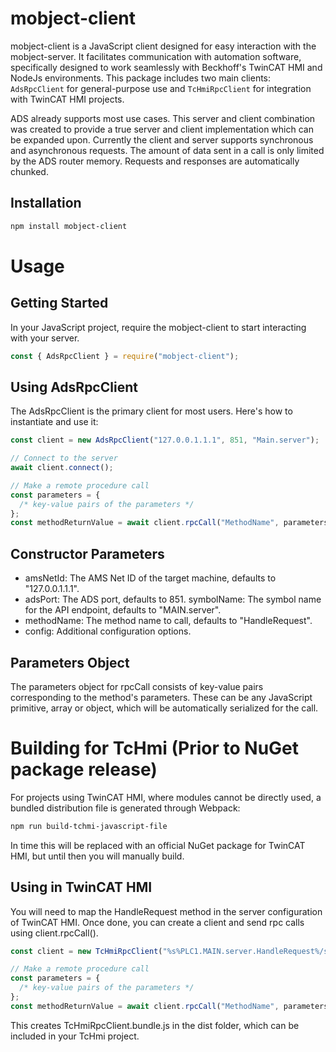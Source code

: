 # mobject-client

mobject-client is a JavaScript client designed for easy interaction with the mobject-server. It facilitates communication with automation software, specifically designed to work seamlessly with Beckhoff's TwinCAT HMI and NodeJs environments. This package includes two main clients: `AdsRpcClient` for general-purpose use and `TcHmiRpcClient` for integration with TwinCAT HMI projects.

ADS already supports most use cases. This server and client combination was created to provide a true server and client implementation which can be expanded upon. Currently the client and server supports synchronous and asynchronous requests. The amount of data sent in a call is only limited by the ADS router memory. Requests and responses are automatically chunked.

## Installation

```bash
npm install mobject-client
```

# Usage

## Getting Started

In your JavaScript project, require the mobject-client to start interacting with your server.

```javascript
const { AdsRpcClient } = require("mobject-client");
```

## Using AdsRpcClient

The AdsRpcClient is the primary client for most users. Here's how to instantiate and use it:

```javascript
const client = new AdsRpcClient("127.0.0.1.1.1", 851, "Main.server");

// Connect to the server
await client.connect();

// Make a remote procedure call
const parameters = {
  /* key-value pairs of the parameters */
};
const methodReturnValue = await client.rpcCall("MethodName", parameters);
```

## Constructor Parameters

- amsNetId: The AMS Net ID of the target machine, defaults to "127.0.0.1.1.1".
- adsPort: The ADS port, defaults to 851.
  symbolName: The symbol name for the API endpoint, defaults to "MAIN.server".
- methodName: The method name to call, defaults to "HandleRequest".
- config: Additional configuration options.

## Parameters Object

The parameters object for rpcCall consists of key-value pairs corresponding to the method's parameters. These can be any JavaScript primitive, array or object, which will be automatically serialized for the call.

# Building for TcHmi (Prior to NuGet package release)

For projects using TwinCAT HMI, where modules cannot be directly used, a bundled distribution file is generated through Webpack:

```bash
npm run build-tchmi-javascript-file
```

In time this will be replaced with an official NuGet package for TwinCAT HMI, but until then you will manually build.

## Using in TwinCAT HMI

You will need to map the HandleRequest method in the server configuration of TwinCAT HMI. Once done, you can create a client and send rpc calls using client.rpcCall().

```javascript
const client = new TcHmiRpcClient("%s%PLC1.MAIN.server.HandleRequest%/s%");

// Make a remote procedure call
const parameters = {
  /* key-value pairs of the parameters */
};
const methodReturnValue = await client.rpcCall("MethodName", parameters);
```

This creates TcHmiRpcClient.bundle.js in the dist folder, which can be included in your TcHmi project.
